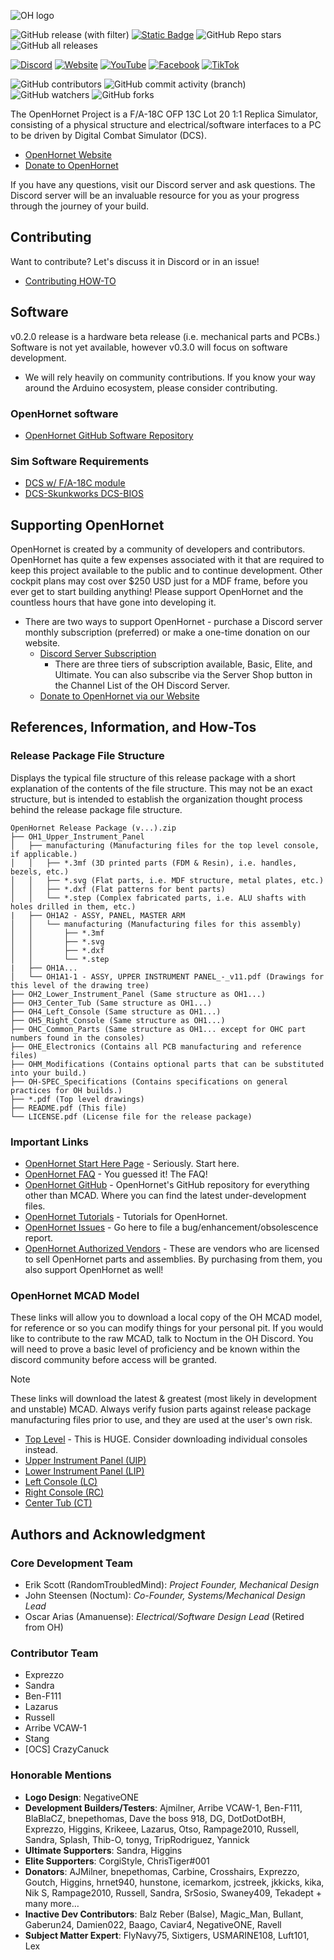 ![OH logo](https://github.com/jrsteensen/OpenHornet/blob/master/images/Logo/open_hornet_horizontal_final.png)

![GitHub release (with filter)](https://img.shields.io/github/v/release/jrsteensen/OpenHornet) [![Static Badge](https://img.shields.io/badge/License_CC_BY--NC--SA_4.0?logo=creativecommons&label=blue)](https://creativecommons.org/licenses/by-nc-sa/4.0/) ![GitHub Repo stars](https://img.shields.io/github/stars/jrsteensen/OpenHornet) ![GitHub all releases](https://img.shields.io/github/downloads/jrsteensen/OpenHornet/total)

[![Discord](https://img.shields.io/discord/392833351238811648?logo=discord&label=Discord)](https://discord.gg/openhornet) [![Website](https://img.shields.io/badge/Website-blue?logo=internetarchive)](https://www.openhornet.com) [![YouTube](https://img.shields.io/badge/YouTube-blue?logo=youtube)](https://www.youtube.com/@OpenHornet) [![Facebook](https://img.shields.io/badge/Facebook-blue?logo=facebook)](https://www.facebook.com/profile.php?id=100092714572837) [![TikTok](https://img.shields.io/badge/TikTok-blue?logo=tiktok)](https://www.tiktok.com/@openhornet7)

![GitHub contributors](https://img.shields.io/github/contributors-anon/jrsteensen/OpenHornet) ![GitHub commit activity (branch)](https://img.shields.io/github/commit-activity/t/jrsteensen/OpenHornet) ![GitHub watchers](https://img.shields.io/github/watchers/jrsteensen/OpenHornet) ![GitHub forks](https://img.shields.io/github/forks/jrsteensen/OpenHornet) 


The OpenHornet Project is a F/A-18C OFP 13C Lot 20 1:1 Replica Simulator, consisting of a physical structure and electrical/software interfaces to a PC to be driven by Digital Combat Simulator (DCS).

* [OpenHornet Website](https://www.openhornet.com)
* [Donate to OpenHornet](https://openhornet.com/#awb-oc__2834)

If you have any questions, visit our Discord server and ask questions. The Discord server will be an invaluable resource for you as your progress through the journey of your build.

## Contributing
Want to contribute? Let's discuss it in Discord or in an issue!
* [Contributing HOW-TO](https://github.com/jrsteensen/OpenHornet/wiki/Contributing)

## Software
v0.2.0 release is a hardware beta release (i.e. mechanical parts and PCBs.) Software is not yet available, however v0.3.0 will focus on software development.
* We will rely heavily on community contributions. If you know your way around the Arduino ecosystem, please consider contributing.
### OpenHornet software
* [OpenHornet GitHub Software Repository](https://github.com/jrsteensen/OpenHornet-Software)
### Sim Software Requirements
* [DCS w/ F/A-18C module](https://www.digitalcombatsimulator.com/en/shop/modules/hornet/)
* [DCS-Skunkworks DCS-BIOS](https://github.com/DCS-Skunkworks/dcs-bios)

## Supporting OpenHornet
OpenHornet is created by a community of developers and contributors. OpenHornet has quite a few expenses associated with it that are required to keep this project available to the public and to continue development. Other cockpit plans may cost over $250 USD just for a MDF frame, before you ever get to start building anything! Please support OpenHornet and the countless hours that have gone into developing it.
* There are two ways to support OpenHornet - purchase a Discord server monthly subscription (preferred) or make a one-time donation on our website.
  * [Discord Server Subscription](https://discord.com/servers/openhornet-f-a-18c-simpit-392833351238811648)
    * There are three tiers of subscription available, Basic, Elite, and Ultimate. You can also subscribe via the Server Shop button in the Channel List of the OH Discord Server.
  * [Donate to OpenHornet via our Website](https://openhornet.com/#awb-oc__2834)
  
## References, Information, and How-Tos

### Release Package File Structure
Displays the typical file structure of this release package with a short explanation of the contents of the file structure. This may not be an exact structure, but is intended to establish the organization thought process behind the release package file structure.
```
OpenHornet Release Package (v...).zip
├── OH1_Upper_Instrument_Panel
│   ├── manufacturing (Manufacturing files for the top level console, if applicable.)
│   │   ├── *.3mf (3D printed parts (FDM & Resin), i.e. handles, bezels, etc.)
│   │   ├── *.svg (Flat parts, i.e. MDF structure, metal plates, etc.)
│   │   ├── *.dxf (Flat patterns for bent parts)
│   │   └── *.step (Complex fabricated parts, i.e. ALU shafts with holes drilled in them, etc.)
|   ├── OH1A2 - ASSY, PANEL, MASTER ARM
│   │   └── manufacturing (Manufacturing files for this assembly)
│   │       ├── *.3mf 
│   │       ├── *.svg
│   │       ├── *.dxf
│   │       └── *.step
|   ├── OH1A...
│   └── OH1A1-1 - ASSY, UPPER INSTRUMENT PANEL_-_v11.pdf (Drawings for this level of the drawing tree)
├── OH2_Lower_Instrument_Panel (Same structure as OH1...)
├── OH3_Center_Tub (Same structure as OH1...)
├── OH4_Left_Console (Same structure as OH1...)
├── OH5_Right_Console (Same structure as OH1...)
├── OHC_Common_Parts (Same structure as OH1... except for OHC part numbers found in the consoles)
├── OHE_Electronics (Contains all PCB manufacturing and reference files)
├── OHM_Modifications (Contains optional parts that can be substituted into your build.) 
├── OH-SPEC_Specifications (Contains specifications on general practices for OH builds.)
├── *.pdf (Top level drawings)
├── README.pdf (This file)
└── LICENSE.pdf (License file for the release package)
```

### Important Links
* [OpenHornet Start Here Page](https://openhornet.com/start-here/) - Seriously. Start here.
* [OpenHornet FAQ](https://openhornet.com/faq/) - You guessed it! The FAQ!
* [OpenHornet GitHub](https://github.com/jrsteensen/OpenHornet) - OpenHornet's GitHub repository for everything other than MCAD. Where you can find the latest under-development files.
* [OpenHornet Tutorials](https://openhornet.com/category/tutorials/) - Tutorials for OpenHornet.
* [OpenHornet Issues](https://github.com/jrsteensen/OpenHornet/issues) - Go here to file a bug/enhancement/obsolescence report.
* [OpenHornet Authorized Vendors](https://openhornet.com/openhornet-authorized-vendors/) - These are vendors who are licensed to sell OpenHornet parts and assemblies. By purchasing from them, you also support OpenHornet as well!

### OpenHornet MCAD Model
These links will allow you to download a local copy of the OH MCAD model, for reference or so you can modify things for your personal pit. If you would like to contribute to the raw MCAD, talk to Noctum in the OH Discord. You will need to prove a basic level of proficiency and be known within the discord community before access will be granted.
> [!NOTE] 
> These links will download the latest & greatest (most likely in development and unstable) MCAD. Always verify fusion parts against release package manufacturing files prior to use, and they are used at the user's own risk.

* [Top Level](https://a360.co/3SuPQGs) - This is HUGE. Consider downloading individual consoles instead.
* [Upper Instrument Panel (UIP)](https://a360.co/3LHxMXd)
* [Lower Instrument Panel (LIP)](https://a360.co/3SbD7sc)
* [Left Console (LC)](https://a360.co/3dBR57I)
* [Right Console (RC)](https://a360.co/37pBiWj)
* [Center Tub (CT)](https://a360.co/3LKM3mc)

## Authors and Acknowledgment

### Core Development Team
* Erik Scott (RandomTroubledMind): _Project Founder, Mechanical Design_
* John Steensen (Noctum): _Co-Founder, Systems/Mechanical Design Lead_
* Oscar Arias (Amanuense): _Electrical/Software Design Lead_ (Retired from OH)

### Contributor Team
* Exprezzo
* Sandra
* Ben-F111
* Lazarus
* Russell
* Arribe VCAW-1
* Stang
* \[OCS\] CrazyCanuck

### Honorable Mentions
* __Logo Design__: NegativeONE
* __Development Builders/Testers__: Ajmilner,  Arribe VCAW-1, Ben-F111, BlaBlaCZ, bnepethomas, Dave the boss 918, DG, DotDotDotBH, Exprezzo, Higgins, Krikeee, Lazarus, Otso, Rampage2010, Russell, Sandra, Splash, Thib-O, tonyg, TripRodriguez, Yannick
* __Ultimate Supporters__: Sandra, Higgins
* __Elite Supporters__: CorgiStyle, ChrisTiger#001
* __Donators__: AJMilner, bnepethomas, Carbine, Crosshairs, Exprezzo, Goutch, Higgins, hrnet940, hunstone, icemarkom, jcstreek, jkkicks, kika, Nik S, Rampage2010, Russell, Sandra, SrSosio, Swaney409, Tekadept + many more…
* __Inactive Dev Contributors__: Balz Reber (Balse), Magic_Man, Bullant, Gaberun24, Damien022, Baago, Caviar4, NegativeONE, Ravell
* **Subject Matter Expert**: FlyNavy75, Sixtigers, USMARINE108, Luft101, Lex